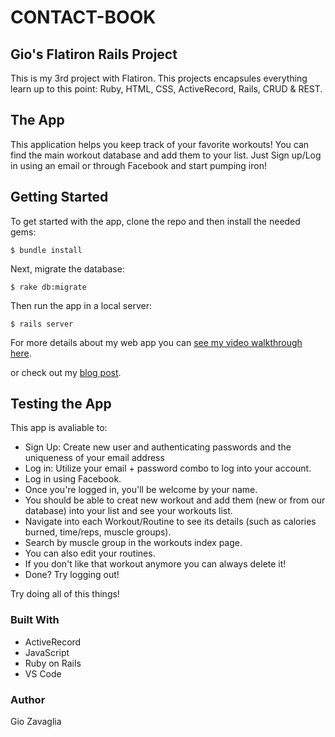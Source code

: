 # CONTACT-BOOK

## Gio's Flatiron Rails Project

This is my 3rd project with Flatiron. This projects encapsules everything learn up to this point: Ruby, HTML, CSS, ActiveRecord, Rails, CRUD & REST.

## The App

This application helps you keep track of your favorite workouts! You can find the main workout database and add them to your list. Just Sign up/Log in using an email or through Facebook and start pumping iron!

## Getting Started

To get started with the app, clone the repo and then install the needed gems:

```
$ bundle install
```

Next, migrate the database:

```
$ rake db:migrate
```

Then run the app in a local server:

```
$ rails server
```

For more details about my web app you can [see my video walkthrough here](https://youtu.be/4gj6FD57kuo).

or check out my [blog post](https://gzavaglia.github.io/rails_project_make_it_or_break_it).

## Testing the App

This app is avaliable to:
- Sign Up: Create new user and authenticating passwords and the uniqueness of your email address
- Log in: Utilize your email + password combo to log into your account.
- Log in using Facebook.
- Once you're logged in, you'll be welcome by your name.
- You should be able to creat new workout and add them (new or from our database) into your list and see your workouts list.
- Navigate into each Workout/Routine to see its details (such as calories burned, time/reps, muscle groups).
- Search by muscle group in the workouts index page.
- You can also edit your routines.
- If you don't like that workout anymore you can always delete it!
- Done? Try logging out! 

Try doing all of this things!

### Built With
- ActiveRecord
- JavaScript
- Ruby on Rails
- VS Code

### Author
Gio Zavaglia